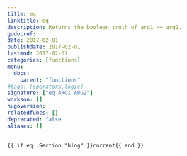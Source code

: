 ```yaml
---
title: eq
linktitle: eq
description: Returns the boolean truth of arg1 == arg2.
godocref:
date: 2017-02-01
publishdate: 2017-02-01
lastmod: 2017-02-01
categories: [functions]
menu:
  docs:
    parent: "functions"
#tags: [operators,logic]
signature: ["eq ARG1 ARG2"]
workson: []
hugoversion:
relatedfuncs: []
deprecated: false
aliases: []
---
```



```
{{ if eq .Section "blog" }}current{{ end }}
```
